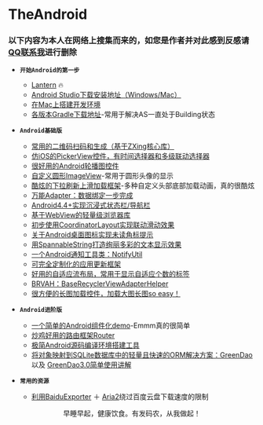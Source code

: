 # TheAndroid
### 以下内容为本人在网络上搜集而来的，如您是作者并对此感到反感请[QQ联系我](http://wpa.qq.com/msgrd?v=3&uin=917960559&site=qq&menu=yes)进行删除 

* **`开始Android的第一步`** <br>
    * [Lantern](https://github.com/getlantern/forum) :fire:
    * [Android Studio下载安装地址（Windows/Mac）](http://www.android-studio.org/index.php/download/hisversion)<br>
    * [在Mac上搭建开发环境](http://www.jianshu.com/p/bf77cb5ce70b)<br>
    * [各版本Gradle下载地址](http://services.gradle.org/distributions/)-常用于解决AS一直处于Building状态<br>

* **`Android基础版`** <br>
    * [常用的二维码扫码和生成（基于ZXing核心库）](https://github.com/mylhyl/Android-Zxing)<br>
    * [仿iOS的PickerView控件，有时间选择器和多级联动选择器](https://github.com/Bigkoo/Android-PickerView)<br>
    * [很好用的Android轮播图控件](https://github.com/youth5201314/banner)<br>
    * [自定义圆形ImageView](https://github.com/hdodenhof/CircleImageView)-常用于圆形头像的显示<br>
    * [酷炫的下拉刷新上滑加载框架](https://github.com/scwang90/SmartRefreshLayout)-多种自定义头部底部加载动画，真的很酷炫<br>
    * [万能Adapter：数据绑定一步完成](https://github.com/hongyangAndroid/baseAdapter)
    * [Android4.4+实现沉浸式状态栏/导航栏](https://github.com/gyf-dev/ImmersionBar)
    * [基于WebView的轻量级浏览器库](https://github.com/Justson/AgentWeb)
    * [初步使用CoordinatorLayout实现联动滑动效果](http://www.jianshu.com/p/97206f5973c5)
    * [关于Android桌面图标实现未读角标提示](http://www.jianshu.com/p/199a9238015f)
    * [用SpannableString打造绚丽多彩的文本显示效果](http://www.jianshu.com/p/84067ad289d2)
    * [一个Android通知工具类：NotifyUtil](https://github.com/wenmingvs/NotifyUtil)
    * [可完全定制化的应用更新框架](https://github.com/yjfnypeu/UpdatePlugin)
    * [好用的自适应流布局，常用于显示自适应个数的标签](https://github.com/hongyangAndroid/FlowLayout)
    * [BRVAH：BaseRecyclerViewAdapterHelper](https://github.com/CymChad/BaseRecyclerViewAdapterHelper)
    * [很方便的长图加载控件，加载大图长图so easy！](https://github.com/LuckyJayce/LargeImage)
    
* **`Android进阶版`** <br>
    * [一个简单的Android组件化demo](https://github.com/yjfnypeu/AndroidComponent)-Emmm真的很简单
    * [炒鸡好用的路由框架Router](https://github.com/JumeiRdGroup/Router)
    * [极简Android源码编译环境搭建工具](https://github.com/tiann/docker-aosp)
    * [将对象映射到SQLite数据库中的轻量且快速的ORM解决方案：GreenDao](https://github.com/greenrobot/greenDAO) 以及 [GreenDao3.0简单使用讲解](http://www.jianshu.com/p/4986100eff90)

* **`常用的资源`** <br>
    * [利用BaiduExporter](https://github.com/acgotaku/BaiduExporter) ＋ [Aria2](https://github.com/aria2/aria2/releases)绕过百度云盘下载速度的限制
<pre align="center">早睡早起，健康饮食。有发码农，从我做起！</pre> 
